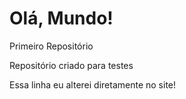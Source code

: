 # Olá, Mundo!
 Primeiro Repositório

 Repositório criado para testes

 Essa linha eu alterei diretamente no site!
